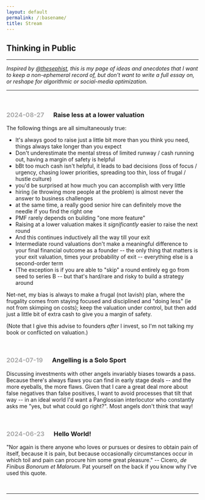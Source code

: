 ```yaml
---
layout: default
permalink: /:basename/
title: Stream
---
```


## Thinking in Public

----

*Inspired by [@thesephist](https://x.com/thesephist), this is my page of ideas and anecdotes that I want to keep a non-ephemeral record of, but don't want to write a full essay on, or reshape for algorithmic or social-media optimization.*

----

<!--

<br/>

<h3> <span style="color:#A9A9A9;">2024-01-01</span> &emsp; Title </h3>

Text goes here.

-->

<br/>

<h3> <span style="color:#A9A9A9;">2024-08-27</span> &emsp; Raise less at a lower valuation </h3>


The following things are all simultaneously true:

* It's always good to raise just a little bit more than you think you need, things always take longer than you expect  
* Don't underestimate the mental stress of limited runway / cash running out, having a margin of safety is helpful  
* bBt too much cash isn't helpful, it leads to bad decisions (loss of focus / urgency, chasing lower priorities, spreading too thin, loss of frugal / hustle culture)  
* you'd be surprised at how much you can accomplish with very little  
* hiring (ie throwing more people at the problem) is almost never the answer to business challenges  
* at the same time, a really good senior hire can definitely move the needle if you find the right one  
* PMF rarely depends on building "one more feature"  
* Raising at a lower valuation makes it *significantly* easier to raise the next round  
* And this continues inductively all the way till your exit  
* Intermediate round valuations don't make a meaningful difference to your final financial outcome as a founder -- the only thing that matters is your exit valuation, times your probability of exit -- everything else is a second-order term  
* (The exception is if you are able to "skip" a round entirely eg go from seed to series B -- but that's hard/rare and risky to build a strategy around  

Net-net, my bias is always to make a frugal (not lavish) plan, where the frugality comes from staying focused and disciplined and "doing less" (ie not from skimping on costs); keep the valuation under control, but then add just a little bit of extra cash to give you a margin of safety.

(Note that I give this advise to founders *after* I invest, so I'm not talking my book or conflicted on valuation.)



<br/>

<h3> <span style="color:#A9A9A9;">2024-07-19</span> &emsp; Angelling is a Solo Sport </h3>

Discussing investments with other angels invariably biases towards a pass.  Because there's always flaws you can find in early stage deals -- and the more eyeballs, the more flaws.  Given that I care a great deal more about false negatives than false positives, I want to avoid processes that tilt that way -- in an ideal world I'd want a Panglossian interlocutor who constantly asks me "yes, but what could go right?".  Most angels don't think that way!




<br/>

<h3> <span style="color:#A9A9A9;">2024-06-23</span> &emsp; Hello World! </h3>

"Nor again is there anyone who loves or pursues or desires to obtain pain of itself, because it is pain, but because occasionally circumstances occur in which toil and pain can procure him some great pleasure." -- Cicero, *de Finibus Bonorum et Malorum*.  Pat yourself on the back if you know why I've used this quote.


<br/>

----

<br/>
<br/>
<br/>
